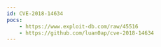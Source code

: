 ```yaml
---
id: CVE-2018-14634
pocs: 
    - https://www.exploit-db.com/raw/45516
    - https://github.com/luan0ap/cve-2018-14634
---
```

